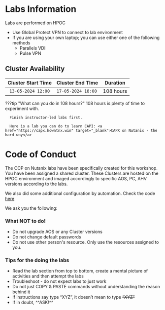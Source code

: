 

# Labs Information

Labs are performed on HPOC 

- Use Global Protect VPN to connect to lab environment
- If you are using your own laptop; you can use either one of the following methods
  - Parallels VDI
  - Pulse VPN

## Cluster Availability

|  Cluster Start Time |  Cluster End TIme         | Duration |
|:---:|-----------|---|
|  `13-05-2024 12:00` | `17-05-2024 18:00`| 108 hours|

???tip "What can you do in 108 hours?"
      108 hours is plenty of time to experiment with. 
      
      Finish instructor-led labs first.

      Here is a lab you can do to learn CAPI: <a href="https://capx.howntnx.win" target="_blank">CAPX on Nutanix - the hard way</a>
       

# Code of Conduct

The OCP on Nutanix labs have been specifically created for this workshop. You have been assigned a shared cluster. These Clusters are hosted on the HPOC environment and imaged accordingly to specific AOS, PC, AHV versions according to the labs. 

We also did some additional configuration by automation. Check the code [here](https://github.com/nutanix-japan/tf-gso)

We ask you the following:

### What NOT to do!

- Do not upgrade AOS or any Cluster versions
- Do not change default passwords
- Do not use other person's resource. Only use the resources assigned to you.

### Tips for the doing the labs

- Read the lab section from top to bottom, create a mental picture of activities and then attempt the labs
- Troubleshoot - do not expect labs to just work
- Do not just COPY & PASTE commands without understanding the reason behind it
- If instructions say type “XYZ”, it doesn’t mean to type ~~“XYZ”~~
- If in doubt, ^^ASK!^^
